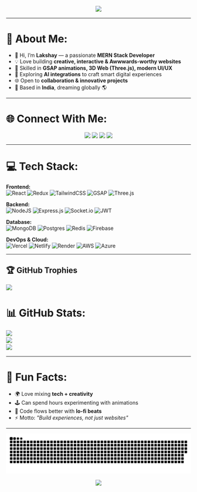 <!-- Banner -->
<p align="center">
  <img src="https://capsule-render.vercel.app/api?type=waving&color=gradient&height=200&section=header&text=Lakshay%20Gupta&fontSize=50&fontAlignY=35&desc=MERN%20Stack%20Developer%20%7C%20Creative%20Dev%20%7C%20AI%20Explorer&descAlignY=55&descAlign=50" />
</p>

---

# 💫 About Me:
- 👋 Hi, I’m **Lakshay** — a passionate **MERN Stack Developer**  
- 💡 Love building **creative, interactive & Awwwards-worthy websites**  
- 🎨 Skilled in **GSAP animations, 3D Web (Three.js), modern UI/UX**  
- 🤖 Exploring **AI integrations** to craft smart digital experiences  
- 🌐 Open to **collaboration & innovative projects**  
- 📍 Based in **India**, dreaming globally 🌎  

---

# 🌐 Connect With Me:
<p align="center">
  <a href="https://linkedin.com/in/lakshay--gupta"><img src="https://img.shields.io/badge/LinkedIn-%230077B5.svg?&style=for-the-badge&logo=linkedin&logoColor=white" /></a>
  <a href="https://x.com/Lakshay2709"><img src="https://img.shields.io/badge/Twitter-%23000000.svg?&style=for-the-badge&logo=X&logoColor=white" /></a>
  <a href="https://instagram.com/heyy__lakshay"><img src="https://img.shields.io/badge/Instagram-%23E4405F.svg?&style=for-the-badge&logo=instagram&logoColor=white" /></a>
  <a href="mailto:laksh8403@gmail.com"><img src="https://img.shields.io/badge/Email-D14836?&style=for-the-badge&logo=gmail&logoColor=white" /></a>
</p>

---

# 💻 Tech Stack:
**Frontend:**  
![React](https://img.shields.io/badge/react-%2320232a.svg?style=for-the-badge&logo=react&logoColor=%2361DAFB)
![Redux](https://img.shields.io/badge/redux-%23593d88.svg?style=for-the-badge&logo=redux&logoColor=white)
![TailwindCSS](https://img.shields.io/badge/tailwindcss-%2338B2AC.svg?style=for-the-badge&logo=tailwind-css&logoColor=white)
![GSAP](https://img.shields.io/badge/GSAP-%23323330.svg?style=for-the-badge&logo=greensock&logoColor=88CE02)
![Three.js](https://img.shields.io/badge/three.js-black?style=for-the-badge&logo=three.js&logoColor=white)

**Backend:**  
![NodeJS](https://img.shields.io/badge/node.js-6DA55F?style=for-the-badge&logo=node.js&logoColor=white)
![Express.js](https://img.shields.io/badge/express.js-%23404d59.svg?style=for-the-badge&logo=express&logoColor=white)
![Socket.io](https://img.shields.io/badge/Socket.io-black?style=for-the-badge&logo=socket.io&logoColor=white)
![JWT](https://img.shields.io/badge/JWT-black?style=for-the-badge&logo=JSON%20web%20tokens)

**Database:**  
![MongoDB](https://img.shields.io/badge/MongoDB-%234ea94b.svg?style=for-the-badge&logo=mongodb&logoColor=white)
![Postgres](https://img.shields.io/badge/postgres-%23316192.svg?style=for-the-badge&logo=postgresql&logoColor=white)
![Redis](https://img.shields.io/badge/redis-%23DD0031.svg?style=for-the-badge&logo=redis&logoColor=white)
![Firebase](https://img.shields.io/badge/firebase-%23039BE5.svg?style=for-the-badge&logo=firebase)

**DevOps & Cloud:**  
![Vercel](https://img.shields.io/badge/Vercel-%23000000.svg?style=for-the-badge&logo=vercel&logoColor=white)
![Netlify](https://img.shields.io/badge/netlify-%23000000.svg?style=for-the-badge&logo=netlify&logoColor=00C7B7)
![Render](https://img.shields.io/badge/Render-%23430098.svg?style=for-the-badge&logo=render&logoColor=white)
![AWS](https://img.shields.io/badge/AWS-%23FF9900.svg?style=for-the-badge&logo=amazon-aws&logoColor=white)
![Azure](https://img.shields.io/badge/Azure-%230072C6.svg?style=for-the-badge&logo=microsoft-azure&logoColor=white)

---

## 🏆 GitHub Trophies
![](https://github-profile-trophy.vercel.app/?username=lakshaygupta2004&theme=onedark&no-frame=false&no-bg=false&margin-w=4)

# 📊 GitHub Stats:
![](https://github-readme-stats.vercel.app/api?username=lakshaygupta2004&theme=highcontrast&hide_border=false&include_all_commits=false&count_private=true)<br/>
![](https://nirzak-streak-stats.vercel.app/?user=lakshaygupta2004&theme=highcontrast&hide_border=false)<br/>
![](https://github-readme-stats.vercel.app/api/top-langs/?username=lakshaygupta2004&theme=highcontrast&hide_border=false&include_all_commits=false&count_private=true&layout=compact)

---


# 🎯 Fun Facts:
- 🌍 Love mixing **tech + creativity**  
- 🕹 Can spend hours experimenting with animations  
- 🎵 Code flows better with **lo-fi beats**  
- ⚡ Motto: _"Build experiences, not just websites"_  

---

<!-- Snake Animation -->
<div align="center">
    
  ![snake gif](https://github.com/lakshaygupta2004/lakshaygupta2004/blob/output/github-snake-dark.svg)
</div>

<!-- Footer -->
<p align="center">
  <img src="https://capsule-render.vercel.app/api?type=waving&color=gradient&height=120&section=footer"/>
</p>

